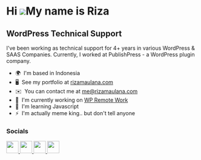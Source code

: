 Hi ![](https://user-images.githubusercontent.com/18350557/176309783-0785949b-9127-417c-8b55-ab5a4333674e.gif)My name is Riza
============================================================================================================================

WordPress Technical Support
---------------------------

I've been working as technical support for 4+ years in various WordPress & SAAS Companies. Currently, I worked at PublishPress - a WordPress plugin company.

* 🌍  I'm based in Indonesia
* 🖥️  See my portfolio at [rizamaulana.com](http://https://rizamaulana.com/)
* ✉️  You can contact me at [me@rizamaulana.com](mailto:me@rizamaulana.com)
* 🚀  I'm currently working on [WP Remote Work](http://wpremotework.com/)
* 🧠  I'm learning Javascript
* ⚡  I'm actually meme king.. but don't tell anyone


### Socials

<p align="left"> <a href="https://www.facebook.com/rizaardiyanto1412" target="_blank" rel="noreferrer"> <picture> <source media="(prefers-color-scheme: dark)" srcset="undefined" /> <source media="(prefers-color-scheme: light)" srcset="https://img.icons8.com/?size=2x&id=118468&format=png" /> <img src="https://img.icons8.com/?size=2x&id=118468&format=png" width="32" height="32" /> </picture> </a> <a href="https://www.github.com/rizaardiyanto1412" target="_blank" rel="noreferrer"> <picture> <source media="(prefers-color-scheme: dark)" srcset="https://raw.githubusercontent.com/danielcranney/readme-generator/main/public/icons/socials/github-dark.svg" /> <source media="(prefers-color-scheme: light)" srcset="https://raw.githubusercontent.com/danielcranney/readme-generator/main/public/icons/socials/github.svg" /> <img src="https://raw.githubusercontent.com/danielcranney/readme-generator/main/public/icons/socials/github.svg" width="32" height="32" /> </picture> </a> <a href="https://www.linkedin.com/in/rizaardiyanto" target="_blank" rel="noreferrer"> <picture> <source media="(prefers-color-scheme: dark)" srcset="undefined" /> <source media="(prefers-color-scheme: light)" srcset="https://raw.githubusercontent.com/rizaardiyanto1412/rizaardiyanto1412/5e9b2765af3a158afa80ba9cc6d03591f812d3a7/linkedin.svg" /> <img src="https://raw.githubusercontent.com/rizaardiyanto1412/rizaardiyanto1412/5e9b2765af3a158afa80ba9cc6d03591f812d3a7/linkedin.svg" width="32" height="32" /> </picture> </a> <a href="https://www.x.com/rizaardiyanto" target="_blank" rel="noreferrer"> <picture> <source media="(prefers-color-scheme: dark)" srcset="https://raw.githubusercontent.com/danielcranney/readme-generator/main/public/icons/socials/twitter-dark.svg" /> <source media="(prefers-color-scheme: light)" srcset="https://raw.githubusercontent.com/danielcranney/readme-generator/main/public/icons/socials/twitter.svg" /> <img src="https://raw.githubusercontent.com/danielcranney/readme-generator/main/public/icons/socials/twitter.svg" width="32" height="32" /> </picture> </a></p>
